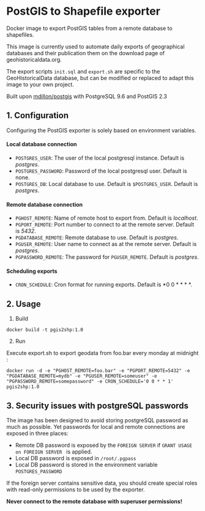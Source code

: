 # PostGIS to Shapefile exporter 

Docker image to export PostGIS tables from a remote database to shapefiles.

This image is currently used to automate daily exports of geographical databases and their publication them on the download page of geohistoricaldata.org.


The export scripts `init.sql` and `export.sh` are specific to the GeoHistoricalData database, but can be modified or replaced to adapt this image to your own project.

Built upon [mdillon/postgis](https://hub.docker.com/r/mdillon/postgis/) with PostgreSQL 9.6 and PostGIS 2.3


## 1. Configuration

Configuring the PostGIS exporter is solely based on environment variables.

#### Local database connection

- `POSTGRES_USER`: The user of the local postgresql instance. Default is *postgres*.
- `POSTGRES_PASSWORD`: Password of the local postgresql user. Default is none.
- `POSTGRES_DB`: Local database to use. Default is `$POSTGRES_USER`. Default is *postgres*.

#### Remote database connection

- `PGHOST_REMOTE`: Name of remote host to export from. Default is *localhost*.
- `PGPORT_REMOTE`: Port number to connect to at the remote server. Default is *5432*.
- `PGDATABASE_REMOTE`: Remote database to use. Default is *postgres*.
- `PGUSER_REMOTE`: User name to connect as at the remote server. Default is *postgres*.
- `PGPASSWORD_REMOTE`: The password for `PGUSER_REMOTE`. Default is *postgres*.

#### Scheduling exports

- `CRON_SCHEDULE`: Cron format for running exports. Default is *0 0 \* \* \* *.

## 2. Usage

1. Build

```docker build -t pgis2shp:1.0 ```

2. Run

Execute export.sh to export geodata from foo.bar every monday at midnight :

```docker run -d -e "PGHOST_REMOTE=foo.bar" -e "PGPORT_REMOTE=5432" -e "PGDATABASE_REMOTE=mydb" -e "PGUSER_REMOTE=someuser" -e "PGPASSWORD_REMOTE=somepassword" -e CRON_SCHEDULE='0 0 * * 1' pgis2shp:1.0```

## 3. Security issues with postgreSQL passwords


The image has been designed to avoid storing postgreSQL password as much as possible. Yet passwords for local and remote connections are exposed in three places:

- Remote DB password is exposed by the ```FOREIGN SERVER``` if ```GRANT USAGE on FOREIGN SERVER ``` is applied.
- Local DB password is exposed in `/root/.pgpass`
- Local DB password is stored in the environment variable `POSTGRES_PASSWORD`

If the foreign server contains sensitive data, you should create special roles with read-only permissions to be used by the exporter.

**Never connect to the remote database with superuser permissions!**

